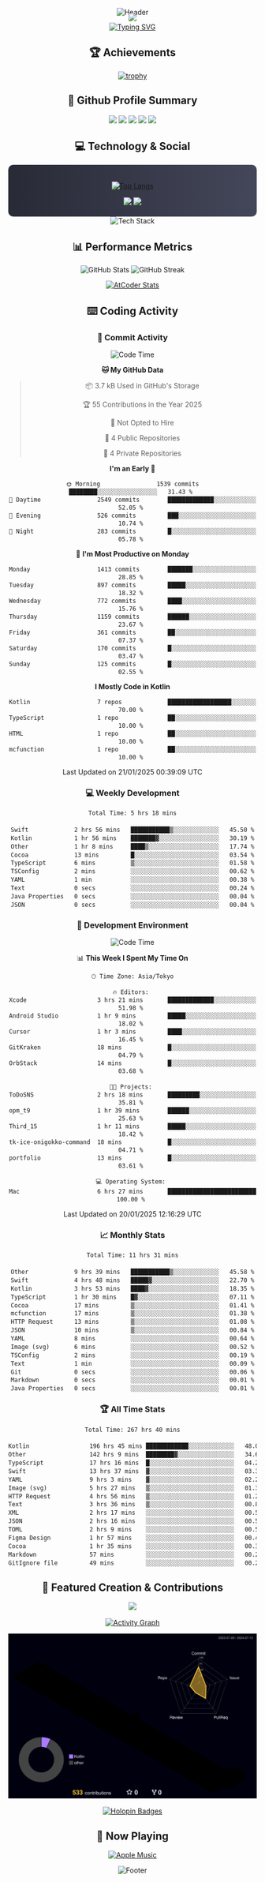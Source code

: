 <div align="center">
  
![Header](https://capsule-render.vercel.app/api?type=waving&color=gradient&customColorList=12&height=300&section=header&text=Welcome%20to%20Batapii's%20Universe&fontSize=50&animation=fadeIn&fontAlignY=40&desc=Android%20Developer%20|%20Kotlin%20LOVE%20)

<div style="margin-top: -20px;">
  <img src="https://readme-typing-svg.herokuapp.com/?lines=Crafting+Android+Experiences;Building+Tomorrow's+Apps+Today;Always+Learning,+Always+Growing&font=Fira%20Code&center=true&width=440&height=45&color=f75c7e&vCenter=true&size=22&pause=1000">
</div>

<a href="https://git.io/typing-svg">
  <img src="https://readme-typing-svg.demolab.com?font=Fira+Code&weight=600&size=28&duration=4000&pause=1000&center=true&vCenter=true&width=800&lines=Hey+there!+I'm+Batapii+%F0%9F%91%8B;Android+Developer+from+Japan+%F0%9F%87%AF%F0%9F%87%B5" alt="Typing SVG" />
</a>

## 🏆 Achievements

[![trophy](https://github-profile-trophy.vercel.app/?username=batapii&theme=onestar&no-frame=true&no-bg=true&column=8&rank=SECRET,SSS,SS,S,AAA,AA,A,B,C,?&margin-w=10&margin-h=10)](https://github.com/ryo-ma/github-profile-trophy)

## 🎯 Github Profile Summary

<div align="center">
  <img src="http://github-profile-summary-cards.vercel.app/api/cards/profile-details?username=batapii&theme=radical" />
  <img src="http://github-profile-summary-cards.vercel.app/api/cards/repos-per-language?username=batapii&theme=radical" />
  <img src="http://github-profile-summary-cards.vercel.app/api/cards/most-commit-language?username=batapii&theme=radical" />
  <img src="http://github-profile-summary-cards.vercel.app/api/cards/stats?username=batapii&theme=radical" />
  <img src="http://github-profile-summary-cards.vercel.app/api/cards/productive-time?username=batapii&theme=radical" />
</div>

## 💻 Technology & Social

<div align="center" style="background: linear-gradient(to right, #282A36, #44475A); padding: 20px; border-radius: 10px;">

[![Top Langs](https://github-readme-stats.vercel.app/api/top-langs/?username=batapii
)](https://github.com/anuraghazra/github-readme-stats)

<div style="margin-top: 15px">
<a href="https://github.com/batapii"><img src="https://img.shields.io/github/followers/batapii?style=for-the-badge&logo=github&label=Follow&color=ff6e96&labelColor=282A36"/></a>
<a href="https://twitter.com/batapii3939"><img src="https://img.shields.io/twitter/follow/batapii?style=for-the-badge&logo=twitter&color=1DA1F2&labelColor=282A36&label= Twitter"/></a>
</div>

</div>

<div align="center">
<img src="https://github-readme-tech-stack.vercel.app/api/cards?title=Tech+Stack&align=center&titleAlign=center&fontSize=20&lineHeight=10&lineCount=4&theme=github_dark&width=800&bg=%230D1117&badge=%23161B22&border=%2321262D&titleColor=%2358A6FF&line1=kotlin%2Ckotlin%2C0095D5%3Bandroid%2Candroid%2C00ff00%3Bjetpackcompose%2Cjetpack%2C4285F4%3B&line2=swift%2Cswift%2CFA7343%3Bfirebase%2Cfirebase%2CFFCA28%3Bgithub%2Cgithub%2C181717%3B&line3=typescript%2Ctypescript%2C3178C6%3Bgraphql%2Cgraphql%2CE10098%3Bsupabase%2Csupabase%2C3FCF8E%3B&line4=gradle%2Cgradle%2C02303A%3Bgitkraken%2Cgitkraken%2C179287%3Bpostman%2Cpostman%2CFF6C37%3B" alt="Tech Stack" />
</div>



## 📊 Performance Metrics

<div align="center">

![GitHub Stats](https://github-readme-stats.vercel.app/api?username=batapii&show_icons=true&theme=radical&hide_border=true&bg_color=0D1117)
![GitHub Streak](https://github-readme-streak-stats.herokuapp.com/?user=batapii&theme=radical&hide_border=true&background=0D1117)

[![AtCoder Stats](https://atcoder-readme-stats.vercel.app/stats/batapii3939?theme=dark&show_history=5&width=495)](https://github.com/iwbc-mzk/atcoder-readme-stats)

</div>

## ⌨️ Coding Activity

### 🌟 Commit Activity
<!--START_SECTION:commit-stats-->
![Code Time](http://img.shields.io/badge/Code%20Time-412%20hrs%2036%20mins-blue)

**🐱 My GitHub Data** 

> 📦 3.7 kB Used in GitHub's Storage 
 > 
> 🏆 55 Contributions in the Year 2025
 > 
> 🚫 Not Opted to Hire
 > 
> 📜 4 Public Repositories 
 > 
> 🔑 4 Private Repositories 
 > 
**I'm an Early 🐤** 

```text
🌞 Morning                1539 commits        ████████░░░░░░░░░░░░░░░░░   31.43 % 
🌆 Daytime                2549 commits        █████████████░░░░░░░░░░░░   52.05 % 
🌃 Evening                526 commits         ███░░░░░░░░░░░░░░░░░░░░░░   10.74 % 
🌙 Night                  283 commits         █░░░░░░░░░░░░░░░░░░░░░░░░   05.78 % 
```
📅 **I'm Most Productive on Monday** 

```text
Monday                   1413 commits        ███████░░░░░░░░░░░░░░░░░░   28.85 % 
Tuesday                  897 commits         █████░░░░░░░░░░░░░░░░░░░░   18.32 % 
Wednesday                772 commits         ████░░░░░░░░░░░░░░░░░░░░░   15.76 % 
Thursday                 1159 commits        ██████░░░░░░░░░░░░░░░░░░░   23.67 % 
Friday                   361 commits         ██░░░░░░░░░░░░░░░░░░░░░░░   07.37 % 
Saturday                 170 commits         █░░░░░░░░░░░░░░░░░░░░░░░░   03.47 % 
Sunday                   125 commits         █░░░░░░░░░░░░░░░░░░░░░░░░   02.55 % 
```


**I Mostly Code in Kotlin** 

```text
Kotlin                   7 repos             ██████████████████░░░░░░░   70.00 % 
TypeScript               1 repo              ██░░░░░░░░░░░░░░░░░░░░░░░   10.00 % 
HTML                     1 repo              ██░░░░░░░░░░░░░░░░░░░░░░░   10.00 % 
mcfunction               1 repo              ██░░░░░░░░░░░░░░░░░░░░░░░   10.00 % 
```




 Last Updated on 21/01/2025 00:39:09 UTC
<!--END_SECTION:commit-stats-->

### 💻 Weekly Development
<!--START_SECTION:wakatime-->

```txt
Total Time: 5 hrs 18 mins

Swift             2 hrs 56 mins   ███████████▒░░░░░░░░░░░░░   45.50 %
Kotlin            1 hr 56 mins    ███████▓░░░░░░░░░░░░░░░░░   30.19 %
Other             1 hr 8 mins     ████▒░░░░░░░░░░░░░░░░░░░░   17.74 %
Cocoa             13 mins         █░░░░░░░░░░░░░░░░░░░░░░░░   03.54 %
TypeScript        6 mins          ▒░░░░░░░░░░░░░░░░░░░░░░░░   01.58 %
TSConfig          2 mins          ░░░░░░░░░░░░░░░░░░░░░░░░░   00.62 %
YAML              1 min           ░░░░░░░░░░░░░░░░░░░░░░░░░   00.38 %
Text              0 secs          ░░░░░░░░░░░░░░░░░░░░░░░░░   00.24 %
Java Properties   0 secs          ░░░░░░░░░░░░░░░░░░░░░░░░░   00.04 %
JSON              0 secs          ░░░░░░░░░░░░░░░░░░░░░░░░░   00.04 %
```

<!--END_SECTION:wakatime-->

### 🔨 Development Environment
<!--START_SECTION:dev-stats-->
![Code Time](http://img.shields.io/badge/Code%20Time-412%20hrs%2036%20mins-blue)

📊 **This Week I Spent My Time On** 

```text
🕑︎ Time Zone: Asia/Tokyo

🔥 Editors: 
Xcode                    3 hrs 21 mins       █████████████░░░░░░░░░░░░   51.98 % 
Android Studio           1 hr 9 mins         █████░░░░░░░░░░░░░░░░░░░░   18.02 % 
Cursor                   1 hr 3 mins         ████░░░░░░░░░░░░░░░░░░░░░   16.45 % 
GitKraken                18 mins             █░░░░░░░░░░░░░░░░░░░░░░░░   04.79 % 
OrbStack                 14 mins             █░░░░░░░░░░░░░░░░░░░░░░░░   03.68 % 

🐱‍💻 Projects: 
ToDoSNS                  2 hrs 18 mins       █████████░░░░░░░░░░░░░░░░   35.81 % 
opm_t9                   1 hr 39 mins        ██████░░░░░░░░░░░░░░░░░░░   25.63 % 
Third_15                 1 hr 11 mins        █████░░░░░░░░░░░░░░░░░░░░   18.42 % 
tk-ice-onigokko-command  18 mins             █░░░░░░░░░░░░░░░░░░░░░░░░   04.71 % 
portfolio                13 mins             █░░░░░░░░░░░░░░░░░░░░░░░░   03.61 % 

💻 Operating System: 
Mac                      6 hrs 27 mins       █████████████████████████   100.00 % 
```


 Last Updated on 20/01/2025 12:16:29 UTC
<!--END_SECTION:dev-stats-->

### 📈 Monthly Stats
<!--START_SECTION:wakamonth-->

```txt
Total Time: 11 hrs 31 mins

Other             9 hrs 39 mins   ███████████▒░░░░░░░░░░░░░   45.58 %
Swift             4 hrs 48 mins   █████▓░░░░░░░░░░░░░░░░░░░   22.70 %
Kotlin            3 hrs 53 mins   ████▓░░░░░░░░░░░░░░░░░░░░   18.35 %
TypeScript        1 hr 30 mins    █▓░░░░░░░░░░░░░░░░░░░░░░░   07.11 %
Cocoa             17 mins         ▒░░░░░░░░░░░░░░░░░░░░░░░░   01.41 %
mcfunction        17 mins         ▒░░░░░░░░░░░░░░░░░░░░░░░░   01.38 %
HTTP Request      13 mins         ▒░░░░░░░░░░░░░░░░░░░░░░░░   01.08 %
JSON              10 mins         ▒░░░░░░░░░░░░░░░░░░░░░░░░   00.84 %
YAML              8 mins          ░░░░░░░░░░░░░░░░░░░░░░░░░   00.64 %
Image (svg)       6 mins          ░░░░░░░░░░░░░░░░░░░░░░░░░   00.52 %
TSConfig          2 mins          ░░░░░░░░░░░░░░░░░░░░░░░░░   00.19 %
Text              1 min           ░░░░░░░░░░░░░░░░░░░░░░░░░   00.09 %
Git               0 secs          ░░░░░░░░░░░░░░░░░░░░░░░░░   00.06 %
Markdown          0 secs          ░░░░░░░░░░░░░░░░░░░░░░░░░   00.01 %
Java Properties   0 secs          ░░░░░░░░░░░░░░░░░░░░░░░░░   00.01 %
```

<!--END_SECTION:wakamonth-->

### 🏆 All Time Stats
<!--START_SECTION:wakaalltime-->

```txt
Total Time: 267 hrs 40 mins

Kotlin                 196 hrs 45 mins ████████████░░░░░░░░░░░░░   48.01 %
Other                  142 hrs 9 mins  ████████▓░░░░░░░░░░░░░░░░   34.69 %
TypeScript             17 hrs 16 mins  █░░░░░░░░░░░░░░░░░░░░░░░░   04.22 %
Swift                  13 hrs 37 mins  ▓░░░░░░░░░░░░░░░░░░░░░░░░   03.32 %
YAML                   9 hrs 3 mins    ▓░░░░░░░░░░░░░░░░░░░░░░░░   02.21 %
Image (svg)            5 hrs 27 mins   ▒░░░░░░░░░░░░░░░░░░░░░░░░   01.33 %
HTTP Request           4 hrs 56 mins   ▒░░░░░░░░░░░░░░░░░░░░░░░░   01.21 %
Text                   3 hrs 36 mins   ▒░░░░░░░░░░░░░░░░░░░░░░░░   00.88 %
XML                    2 hrs 17 mins   ░░░░░░░░░░░░░░░░░░░░░░░░░   00.56 %
JSON                   2 hrs 16 mins   ░░░░░░░░░░░░░░░░░░░░░░░░░   00.56 %
TOML                   2 hrs 9 mins    ░░░░░░░░░░░░░░░░░░░░░░░░░   00.53 %
Figma Design           1 hr 57 mins    ░░░░░░░░░░░░░░░░░░░░░░░░░   00.48 %
Cocoa                  1 hr 35 mins    ░░░░░░░░░░░░░░░░░░░░░░░░░   00.39 %
Markdown               57 mins         ░░░░░░░░░░░░░░░░░░░░░░░░░   00.23 %
GitIgnore file         49 mins         ░░░░░░░░░░░░░░░░░░░░░░░░░   00.20 %
```

<!--END_SECTION:wakaalltime-->


## 🌟 Featured Creation & Contributions

<div align="center">
  <a href="https://github.com/batapii/ToDoSNS">
    <img src="https://github-readme-stats.vercel.app/api/pin/?username=batapii&repo=ToDoSNS&theme=radical&hide_border=true&bg_color=0D1117" />
  </a>

[![Activity Graph](https://github-readme-activity-graph.vercel.app/graph?username=batapii&custom_title=Contribution%20Graph&hide_border=true&theme=radical&bg_color=0D1117)](https://github.com/ashutosh00710/github-readme-activity-graph)

![3D Contrib](./profile-3d-contrib/profile-night-rainbow.svg)

[![Holopin Badges](https://holopin.me/batapii)](https://holopin.io/@batapii)

</div>

## 🎵 Now Playing

<div align="center">
  
[![Apple Music](https://music-profile.rayriffy.com/theme/dark.svg?uid=001005.6598667d2ffd4a10a4f429edd0ba24c4.1156)](https://github.com/rayriffy/apple-music-github-profile)

</div>

![Footer](https://capsule-render.vercel.app/api?type=waving&color=gradient&customColorList=12&height=100&section=footer)

</div>
